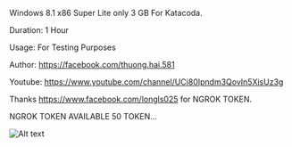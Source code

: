 Windows 8.1 x86 Super Lite only 3 GB For Katacoda.

Duration: 1 Hour

Usage: For Testing Purposes

Author: https://facebook.com/thuong.hai.581

Youtube: https://www.youtube.com/channel/UCi80Ipndm3QovIn5XisUz3g

Thanks https://www.facebook.com/longls025 for NGROK TOKEN.

NGROK TOKEN AVAILABLE 50 TOKEN...


![Alt text](https://i.ibb.co/kcWgjD3/image.png "Screenshot")

